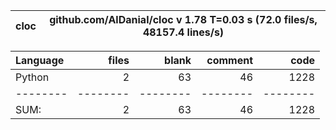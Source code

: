 cloc|github.com/AlDanial/cloc v 1.78  T=0.03 s (72.0 files/s, 48157.4 lines/s)
--- | ---

Language|files|blank|comment|code
:-------|-------:|-------:|-------:|-------:
Python|2|63|46|1228
--------|--------|--------|--------|--------
SUM:|2|63|46|1228
